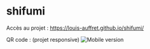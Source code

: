 # shifumi
Accès au projet :
https://louis-auffret.github.io/shifumi/

QR code : (projet responsive)
![Mobile version](https://louis-auffret.github.io/shifumi/qrcode.png)
